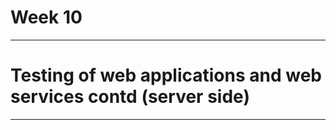 # Week 10 
-------------------------------------------------------------------
# Testing of web applications and web services contd (server side)
-------------------------------------------------------------------



